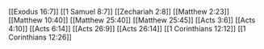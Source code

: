 [[Exodus 16:7]]
[[1 Samuel 8:7]]
[[Zechariah 2:8]]
[[Matthew 2:23]]
[[Matthew 10:40]]
[[Matthew 25:40]]
[[Matthew 25:45]]
[[Acts 3:6]]
[[Acts 4:10]]
[[Acts 6:14]]
[[Acts 26:9]]
[[Acts 26:14]]
[[1 Corinthians 12:12]]
[[1 Corinthians 12:26]]
